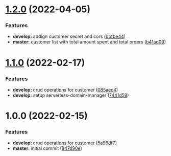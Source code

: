 # [1.2.0](https://github.com/abhishek-shaji/micro-customer-service/compare/v1.1.0...v1.2.0) (2022-04-05)


### Features

* **develop:** addign customer secret and cors ([bbfbe44](https://github.com/abhishek-shaji/micro-customer-service/commit/bbfbe444b30befcab45fd82576d0e885ef98dded))
* **master:** customer list with total amount spent and total orders ([b41ad09](https://github.com/abhishek-shaji/micro-customer-service/commit/b41ad0919345d40ee7cfd77d3e5f96d2cd681170))

# [1.1.0](https://github.com/abhishek-shaji/micro-customer-service/compare/v1.0.0...v1.1.0) (2022-02-17)


### Features

* **develop:** crud operations for customer ([085aec4](https://github.com/abhishek-shaji/micro-customer-service/commit/085aec45ebd0362c2e2450607c8480c68d6b7dea))
* **develop:** setup serverless-domain-manager ([7441d58](https://github.com/abhishek-shaji/micro-customer-service/commit/7441d588b27ea548acd7fa76be0f0e7c957712a8))

# 1.0.0 (2022-02-15)


### Features

* **develop:** crud operations for customer ([5a96df7](https://github.com/abhishek-shaji/micro-customer-service/commit/5a96df7c10a9d4cdfb7214356a3741db37b08bea))
* **master:** initial commit ([847d90e](https://github.com/abhishek-shaji/micro-customer-service/commit/847d90ed16038fb49fbb48ec35209d5733b307a4))
